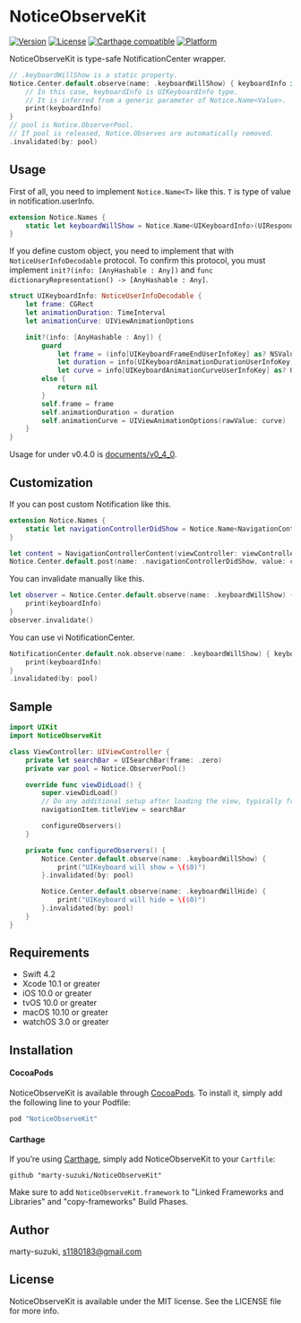 # NoticeObserveKit

[![Version](https://img.shields.io/cocoapods/v/NoticeObserveKit.svg?style=flat)](http://cocoapods.org/pods/NoticeObserveKit)
[![License](https://img.shields.io/cocoapods/l/NoticeObserveKit.svg?style=flat)](http://cocoapods.org/pods/NoticeObserveKit)
[![Carthage compatible](https://img.shields.io/badge/Carthage-compatible-4BC51D.svg?style=flat)](https://github.com/Carthage/Carthage)
[![Platform](https://img.shields.io/cocoapods/p/NoticeObserveKit.svg?style=flat)](http://cocoapods.org/pods/NoticeObserveKit)

NoticeObserveKit is type-safe NotificationCenter wrapper.

```swift
// .keyboardWillShow is a static property.
Notice.Center.default.observe(name: .keyboardWillShow) { keyboardInfo in
    // In this case, keyboardInfo is UIKeyboardInfo type.
    // It is inferred from a generic parameter of Notice.Name<Value>.
    print(keyboardInfo)
}
// pool is Notice.ObserverPool.
// If pool is released, Notice.Observes are automatically removed.
.invalidated(by: pool)
```

## Usage

First of all, you need to implement `Notice.Name<T>` like this.
`T` is type of value in notification.userInfo.

```swift
extension Notice.Names {
    static let keyboardWillShow = Notice.Name<UIKeyboardInfo>(UIResponder.keyboardWillShowNotification)
}
```

If you define custom object, you need to implement that with `NoticeUserInfoDecodable` protocol. To confirm this protocol, you must implement `init?(info: [AnyHashable : Any])` and `func dictionaryRepresentation() -> [AnyHashable : Any]`.

```swift
struct UIKeyboardInfo: NoticeUserInfoDecodable {
    let frame: CGRect
    let animationDuration: TimeInterval
    let animationCurve: UIViewAnimationOptions

    init?(info: [AnyHashable : Any]) {
        guard
            let frame = (info[UIKeyboardFrameEndUserInfoKey] as? NSValue)?.cgRectValue,
            let duration = info[UIKeyboardAnimationDurationUserInfoKey] as? TimeInterval,
            let curve = info[UIKeyboardAnimationCurveUserInfoKey] as? UInt
        else {
            return nil
        }
        self.frame = frame
        self.animationDuration = duration
        self.animationCurve = UIViewAnimationOptions(rawValue: curve)
    }
}
```

Usage for under v0.4.0 is [documents/v0_4_0](./documents/v0_4_0.md).

## Customization

If you can post custom Notification like this.

```swift
extension Notice.Names {
    static let navigationControllerDidShow = Notice.Name<NavigationControllerContent>(name: "navigationControllerDidShow")
}

let content = NavigationControllerContent(viewController: viewController, animated: animated)
Notice.Center.default.post(name: .navigationControllerDidShow, value: content)
```

You can invalidate manually like this.

```swift
let observer = Notice.Center.default.observe(name: .keyboardWillShow) { keyboardInfo in
    print(keyboardInfo)
}
observer.invalidate()
```

You can use vi NotificationCenter.

```swift
NotificationCenter.default.nok.observe(name: .keyboardWillShow) { keyboardInfo in
    print(keyboardInfo)
}
.invalidated(by: pool)
```

## Sample

```swift
import UIKit
import NoticeObserveKit

class ViewController: UIViewController {
    private let searchBar = UISearchBar(frame: .zero)
    private var pool = Notice.ObserverPool()

    override func viewDidLoad() {
        super.viewDidLoad()
        // Do any additional setup after loading the view, typically from a nib.
        navigationItem.titleView = searchBar

        configureObservers()
    }

    private func configureObservers() {
        Notice.Center.default.observe(name: .keyboardWillShow) {
            print("UIKeyboard will show = \($0)")
        }.invalidated(by: pool)

        Notice.Center.default.observe(name: .keyboardWillHide) {
            print("UIKeyboard will hide = \($0)")
        }.invalidated(by: pool)
    }
}
```

## Requirements

- Swift 4.2
- Xcode 10.1 or greater
- iOS 10.0 or greater
- tvOS 10.0 or greater
- macOS 10.10 or greater
- watchOS 3.0 or greater

## Installation

#### CocoaPods

NoticeObserveKit is available through [CocoaPods](http://cocoapods.org). To install
it, simply add the following line to your Podfile:

```ruby
pod "NoticeObserveKit"
```

#### Carthage

If you’re using [Carthage](https://github.com/Carthage/Carthage), simply add
NoticeObserveKit to your `Cartfile`:

```
github "marty-suzuki/NoticeObserveKit"
```

Make sure to add `NoticeObserveKit.framework` to "Linked Frameworks and Libraries" and "copy-frameworks" Build Phases.

## Author

marty-suzuki, s1180183@gmail.com

## License

NoticeObserveKit is available under the MIT license. See the LICENSE file for more info.
